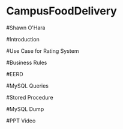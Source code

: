 # CampusFoodDelivery



#Shawn O'Hara

#Introduction




#Use Case for Rating System





#Business Rules





#EERD







#MySQL Queries






#Stored Procedure 




#MySQL Dump






#PPT Video

